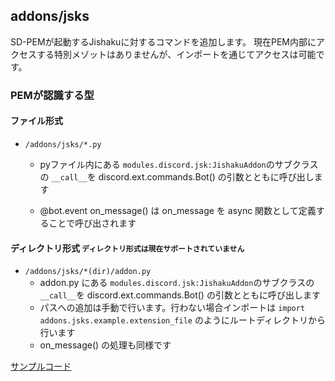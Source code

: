 ## addons/jsks
SD-PEMが起動するJishakuに対するコマンドを追加します。
現在PEM内部にアクセスする特別メゾットはありませんが、インポートを通じてアクセスは可能です。

### PEMが認識する型
#### ファイル形式
- `/addons/jsks/*.py`
    - pyファイル内にある `modules.discord.jsk:JishakuAddon`のサブクラスの `__call__`を discord.ext.commands.Bot() の引数とともに呼び出します
    
    - @bot.event on_message() は on_message を async 関数として定義することで呼び出されます

#### ディレクトリ形式 `ディレクトリ形式は現在サポートされていません`
- `/addons/jsks/*(dir)/addon.py`
    - addon.py にある `modules.discord.jsk:JishakuAddon`のサブクラスの `__call__`を discord.ext.commands.Bot() の引数とともに呼び出します
    - パスへの追加は手動で行います。行わない場合インポートは `import addons.jsks.example.extension_file` のようにルートディレクトリから行います
    - on_message() の処理も同様です    

[サンプルコード](/addons/jsks/example.py)